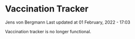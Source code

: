 Vaccination Tracker
================
Jens von Bergmann
Last updated at 01 February, 2022 - 17:03

Vaccination tracker is no longer functional.
